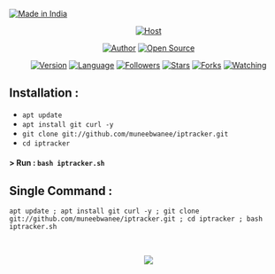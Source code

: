 <p align="left">
<a href="#"><img title="Made in India" src="https://img.shields.io/badge/MADE%20IN-INDIA-green?colorA=%23fb3520&colorB=%23017e40&style=for-the-badge"></a>
</p>
<p align="center">
<a href="#"><img title="Host" src="https://1.bp.blogspot.com/-sZl2Ly6koDw/X-DdhDr-jQI/AAAAAAAAG3I/DMG6tUXrhEkJraHFyksS6yGcYKPuNzxywCLcBGAsYHQ/s2663/iptracker.png"></a>
</p>
<p align="center">
<a href="https://github.com/muneebwanee"><img title="Author" src="https://img.shields.io/badge/Author-muneebwanee-red.svg?style=for-the-badge&logo=github"></a>
<a href="#"><img title="Open Source" src="https://img.shields.io/badge/Open%20Source-%E2%9D%A4-green?style=for-the-badge"></a>
</p>
<p align="center">
<a href="#"><img title="Version" src="https://img.shields.io/badge/Version-1.0-green.svg?style=flat-square"></a>
<a href="#"><img title="Language" src="https://badges.frapsoft.com/bash/v1/bash.png?v=103"></a>
<a href="https://github.com/muneebwanee/followers"><img title="Followers" src="https://img.shields.io/github/followers/muneebwanee?color=blue&style=flat-square"></a>
<a href="https://github.com/muneebwanee/iptracker/stargazers/"><img title="Stars" src="https://img.shields.io/github/stars/muneebwanee/iptracker?color=red&style=flat-square"></a>
<a href="https://github.com/muneebwanee/iptracker/network/members"><img title="Forks" src="https://img.shields.io/github/forks/muneebwanee/iptracker?color=red&style=flat-square"></a>
<a href="https://github.com/muneebwanee/iptracker/watchers"><img title="Watching" src="https://img.shields.io/github/watchers/htr-tech/track-ip?label=Watchers&color=blue&style=flat-square"></a>
</p>

## Installation :

* `apt update`
* `apt install git curl -y`
* `git clone git://github.com/muneebwanee/iptracker.git`
* `cd iptracker`

#### > Run : `bash iptracker.sh`

## Single Command :
```
apt update ; apt install git curl -y ; git clone git://github.com/muneebwanee/iptracker.git ; cd iptracker ; bash iptracker.sh
```
<br>
<p align="center">
<img src="https://raw.githubusercontent.com/muneebwanee/release-download/master/images/iptracker.png"/>

